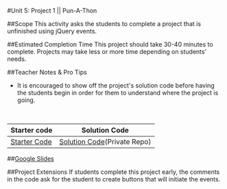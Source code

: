 #Unit 5: Project 1 || Pun-A-Thon


##Scope
This activity asks the students to complete a project that is unfinished using jQuery events.


##Estimated Completion Time
This project should take 30-40 minutes to complete. Projects may take less or more time depending on students' needs.  

##Teacher Notes & Pro Tips
* It is encouraged to show off the project's solution code before having the students begin in order for them to understand where the project is going.

<br>

| Starter code | Solution Code |
|-------|-------|
|[Starter Code](https://popcode.org/?gist=669fd43006daa8793b68e66160371606) | [Solution Code](https://github.com/ScriptEdcurriculum/solutions2016/tree/master/year1/unit5/project1)(Private Repo)|

##[Google Slides](https://docs.google.com/presentation/d/1WF-V39WIfWG8kuhNrD7L0Mx7Dyh3aZjd9-_u2rQMWZ8/edit?usp=sharing)

##Project Extensions
If students complete this project early, the comments in the code ask for the student to create buttons that will initiate the events.




